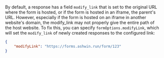 By default, a response has a field `modify_link` that is set to the original URL where the form is hosted, or if the form is hosted in an iframe, the parent's URL. However, especially if the form is hosted on an iframe in another website's domain, the modify_link may not properly give the entire path of the host website. To fix this, you can specify `formOptions.modifyLink`, which will set the `modify_link` of newly created responses to the configured link:

```json
{
    "modifyLink": "https://forms.ashwin.run/form/123"
}
```
